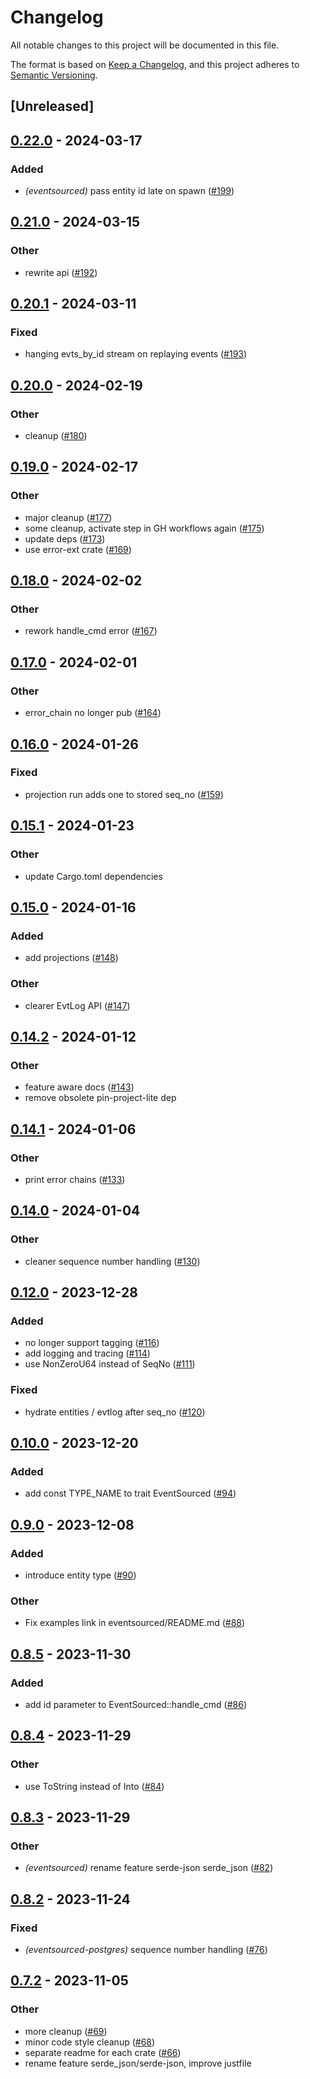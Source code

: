 # Changelog
All notable changes to this project will be documented in this file.

The format is based on [Keep a Changelog](https://keepachangelog.com/en/1.0.0/),
and this project adheres to [Semantic Versioning](https://semver.org/spec/v2.0.0.html).

## [Unreleased]

## [0.22.0](https://github.com/hseeberger/eventsourced/compare/eventsourced-v0.21.0...eventsourced-v0.22.0) - 2024-03-17

### Added
- *(eventsourced)* pass entity id late on spawn ([#199](https://github.com/hseeberger/eventsourced/pull/199))

## [0.21.0](https://github.com/hseeberger/eventsourced/compare/eventsourced-v0.20.1...eventsourced-v0.21.0) - 2024-03-15

### Other
- rewrite api ([#192](https://github.com/hseeberger/eventsourced/pull/192))

## [0.20.1](https://github.com/hseeberger/eventsourced/compare/eventsourced-v0.20.0...eventsourced-v0.20.1) - 2024-03-11

### Fixed
- hanging evts_by_id stream on replaying events ([#193](https://github.com/hseeberger/eventsourced/pull/193))

## [0.20.0](https://github.com/hseeberger/eventsourced/compare/eventsourced-v0.19.0...eventsourced-v0.20.0) - 2024-02-19

### Other
- cleanup ([#180](https://github.com/hseeberger/eventsourced/pull/180))

## [0.19.0](https://github.com/hseeberger/eventsourced/compare/eventsourced-v0.18.0...eventsourced-v0.19.0) - 2024-02-17

### Other
- major cleanup ([#177](https://github.com/hseeberger/eventsourced/pull/177))
- some cleanup, activate step in GH workflows again ([#175](https://github.com/hseeberger/eventsourced/pull/175))
- update deps ([#173](https://github.com/hseeberger/eventsourced/pull/173))
- use error-ext crate ([#169](https://github.com/hseeberger/eventsourced/pull/169))

## [0.18.0](https://github.com/hseeberger/eventsourced/compare/eventsourced-v0.17.0...eventsourced-v0.18.0) - 2024-02-02

### Other
- rework handle_cmd error ([#167](https://github.com/hseeberger/eventsourced/pull/167))

## [0.17.0](https://github.com/hseeberger/eventsourced/compare/eventsourced-v0.16.0...eventsourced-v0.17.0) - 2024-02-01

### Other
- error_chain no longer pub ([#164](https://github.com/hseeberger/eventsourced/pull/164))

## [0.16.0](https://github.com/hseeberger/eventsourced/compare/eventsourced-v0.15.1...eventsourced-v0.16.0) - 2024-01-26

### Fixed
- projection run adds one to stored seq_no ([#159](https://github.com/hseeberger/eventsourced/pull/159))

## [0.15.1](https://github.com/hseeberger/eventsourced/compare/eventsourced-v0.15.0...eventsourced-v0.15.1) - 2024-01-23

### Other
- update Cargo.toml dependencies

## [0.15.0](https://github.com/hseeberger/eventsourced/compare/eventsourced-v0.14.2...eventsourced-v0.15.0) - 2024-01-16

### Added
- add projections ([#148](https://github.com/hseeberger/eventsourced/pull/148))

### Other
- clearer EvtLog API ([#147](https://github.com/hseeberger/eventsourced/pull/147))

## [0.14.2](https://github.com/hseeberger/eventsourced/compare/eventsourced-v0.14.1...eventsourced-v0.14.2) - 2024-01-12

### Other
- feature aware docs ([#143](https://github.com/hseeberger/eventsourced/pull/143))
- remove obsolete pin-project-lite dep

## [0.14.1](https://github.com/hseeberger/eventsourced/compare/eventsourced-v0.14.0...eventsourced-v0.14.1) - 2024-01-06

### Other
- print error chains ([#133](https://github.com/hseeberger/eventsourced/pull/133))

## [0.14.0](https://github.com/hseeberger/eventsourced/compare/eventsourced-v0.13.0...eventsourced-v0.14.0) - 2024-01-04

### Other
- cleaner sequence number handling ([#130](https://github.com/hseeberger/eventsourced/pull/130))

## [0.12.0](https://github.com/hseeberger/eventsourced/compare/eventsourced-v0.11.0...eventsourced-v0.12.0) - 2023-12-28

### Added
- no longer support tagging ([#116](https://github.com/hseeberger/eventsourced/pull/116))
- add logging and tracing ([#114](https://github.com/hseeberger/eventsourced/pull/114))
- use NonZeroU64 instead of SeqNo ([#111](https://github.com/hseeberger/eventsourced/pull/111))

### Fixed
- hydrate entities / evtlog after seq_no ([#120](https://github.com/hseeberger/eventsourced/pull/120))

## [0.10.0](https://github.com/hseeberger/eventsourced/compare/eventsourced-v0.9.0...eventsourced-v0.10.0) - 2023-12-20

### Added
- add const TYPE_NAME to trait EventSourced ([#94](https://github.com/hseeberger/eventsourced/pull/94))

## [0.9.0](https://github.com/hseeberger/eventsourced/compare/eventsourced-v0.8.5...eventsourced-v0.9.0) - 2023-12-08

### Added
- introduce entity type ([#90](https://github.com/hseeberger/eventsourced/pull/90))

### Other
- Fix examples link in eventsourced/README.md ([#88](https://github.com/hseeberger/eventsourced/pull/88))

## [0.8.5](https://github.com/hseeberger/eventsourced/compare/eventsourced-v0.8.4...eventsourced-v0.8.5) - 2023-11-30

### Added
- add id parameter to EventSourced::handle_cmd ([#86](https://github.com/hseeberger/eventsourced/pull/86))

## [0.8.4](https://github.com/hseeberger/eventsourced/compare/eventsourced-v0.8.3...eventsourced-v0.8.4) - 2023-11-29

### Other
- use ToString instead of Into<String> ([#84](https://github.com/hseeberger/eventsourced/pull/84))

## [0.8.3](https://github.com/hseeberger/eventsourced/compare/eventsourced-v0.8.2...eventsourced-v0.8.3) - 2023-11-29

### Other
- *(eventsourced)* rename feature serde-json serde_json ([#82](https://github.com/hseeberger/eventsourced/pull/82))

## [0.8.2](https://github.com/hseeberger/eventsourced/compare/eventsourced-v0.8.1...eventsourced-v0.8.2) - 2023-11-24

### Fixed
- *(eventsourced-postgres)* sequence number handling ([#76](https://github.com/hseeberger/eventsourced/pull/76))

## [0.7.2](https://github.com/hseeberger/eventsourced/compare/eventsourced-v0.7.1...eventsourced-v0.7.2) - 2023-11-05

### Other
- more cleanup ([#69](https://github.com/hseeberger/eventsourced/pull/69))
- minor code style cleanup ([#68](https://github.com/hseeberger/eventsourced/pull/68))
- separate readme for each crate ([#66](https://github.com/hseeberger/eventsourced/pull/66))
- rename feature serde_json/serde-json, improve justfile
